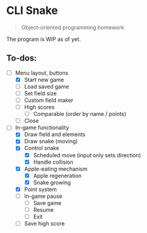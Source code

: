 # CLI Snake
> Object-oriented programming homework

The program is WIP as of yet.

## To-dos:
- [ ] Menu layout, buttons
  - [x] Start new game
  - [ ] Load saved game
  - [ ] Set field size
  - [ ] Custom field maker
  - [ ] High scores
    - [ ] Comparable (order by name / points)
  - [ ] Close
- [ ] In-game functionality
  - [x] Draw field and elements
  - [x] Draw snake (moving)
  - [x] Control snake
    - [x] Scheduled move (input only sets direction)
    - [x] Handle collision
  - [x] Apple-eating mechanism
    - [x] Apple regeneration
    - [x] Snake growing
  - [x] Point system
  - [ ] In-game pause
    - [ ] Save game
    - [ ] Resume
    - [ ] Exit
  - [ ] Save high score

